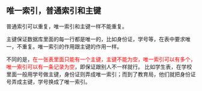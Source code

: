 ## 唯一索引，普通索引和主键

普通索引可以重复，唯一索引和主键一样不能重复。

主键保证数据库里面的每一行都是唯一的，比如身份证，学号等，在表中要求唯一，不重复。唯一索引的作用跟主键的作用一样。

不同的是，<font color='red'>在一张表里面只能有一个主键，主键不能为空，唯一索引可以有多个，唯一索引可以有一条记录为空</font>，即保证跟别人不一样就行。
比如学生表，在学校里面一般用学号做主键，身份证则弄成唯一索引；而到了教育局，他们就把身份证号弄成主键，学号换成了唯一索引。